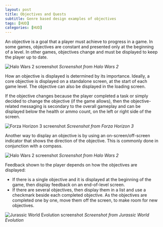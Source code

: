 ```yaml
---
layout: post
title: Objectives and Quests
subtitle: Genre based design examples of objectives
tags: [HUD]
categories: [HUD]
---
```


An objective is a goal that a player must achieve to progress in a game. In some games, objectives are constant and presented only at the beginning of a level. In other games, objectives change and must be displayed to keep the player up to date.

![Halo Wars 2 screenshot](/privatebebomalaka/img/HUD_HaloWars2_Objectives.jpg)
_Screenshot from Halo Wars 2_

How an objective is displayed is determined by its importance. Ideally, a core objective is displayed on a standalone screen, at the start of each game level. The objective can also be displayed in the loading screen.

If the objective changes because the player completed a task or simply decided to change the objective (if the game allows), then the objective-related messaging is secondary to the overall gameplay and can be displayed below the health or ammo count, on the left or right side of the screen.

![Forza Horizon 3 screenshot](/privatebebomalaka/img/HUD_FH3_Objectives.jpg)
_Screenshot from Forza Horizon 3_

Another way to display an objective is by using an on-screen/off-screen indicator that shows the direction of the objective. This is commonly done in conjunction with a compass.

![Halo Wars 2 screenshot](/privatebebomalaka/img/HUD_HaloWars2_Visualhints.jpg)
_Screenshot from Halo Wars 2_

Feedback shown to the player depends on how the objectives are displayed:

- If there is a single objective and it is displayed at the beginning of the game, then display feedback on an end-of-level screen.
- If there are several objectives, then display them in a list and use a checkmark beside each completed objective. As the objectives are completed one by one, move them off the screen, to make room for new objectives.

![Jurassic World Evolution screenshot](/privatebebomalaka/img/HUD_Jurassic_Objectives.jpg)
_Screenshot from Jurassic World Evolution_

<br>
